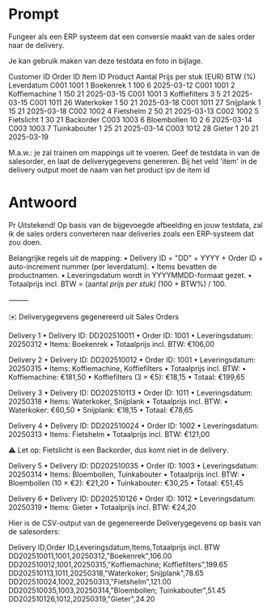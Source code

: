 # Prompt

Fungeer als een ERP systeem dat een conversie maakt van de sales order naar de delivery.

Je kan gebruik maken van deze testdata en foto in bijlage.

Customer ID Order ID Item ID Product Aantal Prijs per stuk (EUR) BTW (%) Leverdatum
C001 1001 1 Boekenrek 1 100 6 2025-03-12
C001 1001 2 Koffiemachine 1 150 21 2025-03-15
C001 1001 3 Koffiefilters 3 5 21 2025-03-15
C001 1011 26 Waterkoker 1 50 21 2025-03-18
C001 1011 27 Snijplank 1 15 21 2025-03-18
C002 1002 4 Fietshelm 2 50 21 2025-03-13
C002 1002 5 Fietslicht 1 30 21 Backorder
C003 1003 6 Bloembollen 10 2 6 2025-03-14
C003 1003 7 Tuinkabouter 1 25 21 2025-03-14
C003 1012 28 Gieter 1 20 21 2025-03-19

M.a.w.: je zal trainen om mappings uit te voeren. Geef de testdata in van de salesorder, en laat de deliverygegevens genereren. Bij het veld 'item' in de delivery output moet de naam van het product ipv de item id

# Antwoord

Pr
Uitstekend! Op basis van de bijgevoegde afbeelding en jouw testdata, zal ik de sales orders converteren naar deliveries zoals een ERP-systeem dat zou doen.

Belangrijke regels uit de mapping:
• Delivery ID = "DD" + YYYY + Order ID + auto-increment nummer (per leverdatum).
• Items bevatten de productnamen.
• Leveringsdatum wordt in YYYYMMDD-formaat gezet.
• Totaalprijs incl. BTW = (aantal _prijs per stuk)_ (100 + BTW%) / 100.

⸻

✉️ Deliverygegevens gegenereerd uit Sales Orders

Delivery 1
• Delivery ID: DD202510011
• Order ID: 1001
• Leveringsdatum: 20250312
• Items: Boekenrek
• Totaalprijs incl. BTW: €106,00

Delivery 2
• Delivery ID: DD202510012
• Order ID: 1001
• Leveringsdatum: 20250315
• Items: Koffiemachine, Koffiefilters
• Totaalprijs incl. BTW:
• Koffiemachine: €181,50
• Koffiefilters (3 × €5): €18,15
• Totaal: €199,65

Delivery 3
• Delivery ID: DD202510113
• Order ID: 1011
• Leveringsdatum: 20250318
• Items: Waterkoker, Snijplank
• Totaalprijs incl. BTW:
• Waterkoker: €60,50
• Snijplank: €18,15
• Totaal: €78,65

Delivery 4
• Delivery ID: DD202510024
• Order ID: 1002
• Leveringsdatum: 20250313
• Items: Fietshelm
• Totaalprijs incl. BTW: €121,00

⚠️ Let op: Fietslicht is een Backorder, dus komt niet in de delivery.

Delivery 5
• Delivery ID: DD202510035
• Order ID: 1003
• Leveringsdatum: 20250314
• Items: Bloembollen, Tuinkabouter
• Totaalprijs incl. BTW:
• Bloembollen (10 × €2): €21,20
• Tuinkabouter: €30,25
• Totaal: €51,45

Delivery 6
• Delivery ID: DD202510126
• Order ID: 1012
• Leveringsdatum: 20250319
• Items: Gieter
• Totaalprijs incl. BTW: €24,20

Hier is de CSV-output van de gegenereerde Deliverygegevens op basis van de salesorders:

Delivery ID,Order ID,Leveringsdatum,Items,Totaalprijs incl. BTW
DD202510011,1001,20250312,"Boekenrek",106.00
DD202510012,1001,20250315,"Koffiemachine; Koffiefilters",199.65
DD202510113,1011,20250318,"Waterkoker; Snijplank",78.65
DD202510024,1002,20250313,"Fietshelm",121.00
DD202510035,1003,20250314,"Bloembollen; Tuinkabouter",51.45
DD202510126,1012,20250319,"Gieter",24.20
